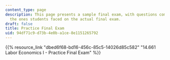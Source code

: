 ```yaml
---
content_type: page
description: This page presents a sample final exam, with questions comparable to
  the ones students faced on the actual final exam.
draft: false
title: Practice Final Exam
uid: 94df71c9-d73b-4e0b-a1ce-8e1151265792
---
```

{{% resource_link "dbed6f68-bd16-456c-85c5-14026d85c582" "14.661 Labor Economics I - Practice Final Exam" %}}